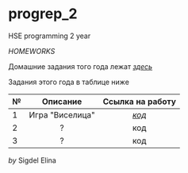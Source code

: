 # progrep_2
HSE programming 2 year

*HOMEWORKS* 

Домашние задания того года лежат *[здесь](https://github.com/smilina702/progrep)*

Задания этого года в таблице ниже

№|Описание|Ссылка на работу
---|:---:|:---:
1|Игра "Виселица"|*[код](https://github.com/smilina702/progrep_2/tree/master/hwork1)*
2|?|код
3|?|код


*by* Sigdel Elina
